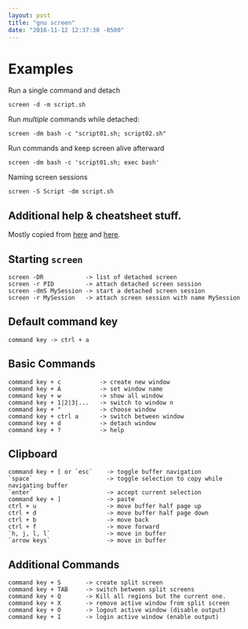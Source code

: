 ```yaml
---
layout: post
title: "gnu screen"
date: "2016-11-12 12:37:30 -0500"
---
```


# Examples

Run a single command and detach

    screen -d -m script.sh

Run *multiple* commands while detached:

    screen -dm bash -c "script01.sh; script02.sh"

Run commands and keep screen alive afterward

    screen -dm bash -c 'script01.sh; exec bash'

Naming screen sessions

    screen -S Script -dm script.sh

## Additional help & cheatsheet stuff.

Mostly copied from [here](http://neophob.com/2007/04/gnu-screen-cheat-sheet/) and [here](http://aperiodic.net/screen/quick_reference).

## Starting `screen`

```
screen -DR            -> list of detached screen
screen -r PID         -> attach detached screen session
screen -dmS MySession -> start a detached screen session
screen -r MySession   -> attach screen session with name MySession
```

## Default command key

```
command key -> ctrl + a
```

## Basic Commands

```
command key + c           -> create new window
command key + A           -> set window name
command key + w           -> show all window
command key + 1|2|3|...   -> switch to window n
command key + "           -> choose window
command key + ctrl a      -> switch between window
command key + d           -> detach window
command key + ?           -> help
```

## Clipboard

```
command key + [ or `esc`    -> toggle buffer navigation
`space`                     -> toggle selection to copy while navigating buffer
`enter`                     -> accept current selection
command key + ]             -> paste
ctrl + u                    -> move buffer half page up
ctrl + d                    -> move buffer half page down
ctrl + b                    -> move back
ctrl + f                    -> move forward
`h, j, l, l`                -> move in buffer
`arrow keys`                -> move in buffer
```

## Additional Commands

```
command key + S       -> create split screen
command key + TAB     -> switch between split screens
command key + Q       -> Kill all regions but the current one.
command key + X       -> remove active window from split screen
command key + O       -> logout active window (disable output)
command key + I       -> login active window (enable output)
```
